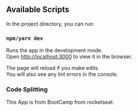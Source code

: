 ## Available Scripts

In the project directory, you can run:

### `npm/yarn dev`

Runs the app in the development mode.<br>
Open [http://localhost:3000](http://localhost:3000) to view it in the browser.

The page will reload if you make edits.<br>
You will also see any lint errors in the console.

### Code Splitting

This App is from BootCamp from rocketseat.
